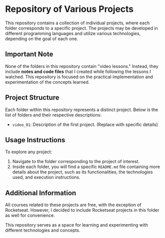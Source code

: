 # Repository of Various Projects

This repository contains a collection of individual projects, where each folder corresponds to a specific project. The projects may be developed in different programming languages and utilize various technologies, depending on the goal of each one.

## **Important Note**
None of the folders in this repository contain "video lessons." Instead, they include **notes and code files** that I created while following the lessons I watched. This repository is focused on the practical implementation and experimentation of the concepts learned.

## **Project Structure**
Each folder within this repository represents a distinct project. Below is the list of folders and their respective descriptions:

- `video_01`: Description of the first project. (Replace with specific details)

## **Usage Instructions**
To explore any project:

1. Navigate to the folder corresponding to the project of interest.  
2. Inside each folder, you will find a specific `README.md` file containing more details about the project, such as its functionalities, the technologies used, and execution instructions.

## **Additional Information**
All courses related to these projects are free, with the exception of Rocketseat. However, I decided to include Rocketseat projects in this folder as well for convenience.

This repository serves as a space for learning and experimenting with different technologies and concepts.
